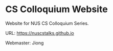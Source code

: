 # CS Colloquium Website
Website for NUS CS Colloquium Series.

URL: https://nuscstalks.github.io

Webmaster: Jiong
